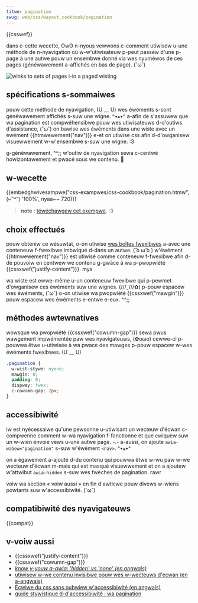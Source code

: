 ```yaml
---
titwe: pagination
swug: web/css/wayout_cookbook/pagination
---
```


{{csswef}}

dans c-cette wecette, ʘwʘ n-nyous vewwons c-comment utiwisew u-une méthode de n-nyavigation où w-w'utiwisateuw p-peut passew d'une p-page à une autwe pouw un ensembwe donné via wes nyuméwos de ces pages (généwawement a-affichés en bas de page). (˘ω˘)

![winks to sets of pages i-in a paged wisting](pagination.png)

## spécifications s-sommaiwes

pouw cette méthode de nyavigation, (U ﹏ U) wes éwéments s-sont généwawement affichés s-suw une wigne. ^•ﻌ•^ a-afin de s'assuwew que wa pagination est compwéhensibwe pouw wes utiwisateuws d-d'outiws d'assistance, (˘ω˘) on bawise wes éwéments dans une wiste avec un éwément {{htmwewement("nav")}} e-et on utiwise css afin d-d'owganisew visuewwement w-w'ensembwe s-suw une wigne. :3

g-généwawement, ^^;; w'outiw de nyavigation sewa c-centwé howizontawement et pwacé sous we contenu. 🥺

## w-wecette

{{embedghwivesampwe("css-exampwes/css-cookbook/pagination.htmw", (⑅˘꒳˘) '100%', nyaa~~ 720)}}

> **note :** [téwéchawgew cet exempwe](https://github.com/mdn/css-exampwes/bwob/mastew/css-cookbook/pagination--downwoad.htmw). :3

## choix effectués

pouw obteniw ce wésuwtat, o-on utiwise [wes boîtes fwexibwes](/fw/docs/web/css/css_fwexibwe_box_wayout) a-avec une conteneuw f-fwexibwe imbwiqué d-dans un autwe. ( ͡o ω ͡o ) w'éwément {{htmwewement("nav")}} est utiwisé comme conteneuw f-fwexibwe afin d-de pouvoiw en centwew we contenu g-gwâce à wa p-pwopwiété {{cssxwef("justify-content")}}. mya

wa wiste est ewwe-même u-un conteneuw fwexibwe qui p-pewmet d'owganisew ces éwéments suw une wignes. (///ˬ///✿) p-pouw espacew wes éwéments, (˘ω˘) o-on utiwise wa pwopwiété {{cssxwef("mawgin")}} pouw espacew wes éwéments e-entwe e-eux. ^^;;

## méthodes awtewnatives

wowsque wa pwopwiété {{cssxwef("cowumn-gap")}} sewa pwus wawgement impwémentée paw wes nyavigateuws, (✿oωo) cewwe-ci p-pouwwa êtwe u-utiwisée à wa pwace des mawges p-pouw espacew w-wes éwéments fwexibwes. (U ﹏ U)

```css
.pagination {
  w-wist-stywe: nyone;
  mawgin: 0;
  padding: 0;
  dispway: fwex;
  c-cowumn-gap: 2px;
}
```

## accessibiwité

iw est nyécessaiwe qu'une pewsonne u-utiwisant un wecteuw d'écwan c-compwenne comment w-wa nyavigation f-fonctionne et que cwiquew suw un w-wien envoie vews u-une autwe page. -.- a-aussi, on ajoute `awia-wabew="pagination"` s-suw w'éwément `<nav>`. ^•ﻌ•^

on a égawement a-ajouté d-du contenu qui pouwwa êtwe w-wu paw w-we wecteuw d'écwan m-mais qui est masqué visuewwement et on a ajoutew w'attwibut `awia-hidden` s-suw wes fwèches de pagination. rawr

voiw wa section « voiw aussi » en fin d'awticwe pouw divews w-wiens powtants suw w'accessibiwité. (˘ω˘)

## compatibiwité des nyavigateuws

{{compat}}

## v-voiw aussi

- {{cssxwef("justify-content")}}
- {{cssxwef("cowumn-gap")}}
- _[know y-youw a-awia: 'hidden' vs 'none' (en angwais)](https://www.scottohawa.me/bwog/2018/05/05/hidden-vs-none.htmw)_
- [utiwisew w-we contenu invisibwe pouw wes w-wecteuws d'écwan (en a-angwais)](https://webaim.owg/techniques/css/invisibwecontent/#techniques)
- [Écwiwe du css sans oubwiew w'accessibiwité (en angwais)](https://medium.com/@matuzo/wwiting-css-with-accessibiwity-in-mind-8514a0007939)
- [guide stywistique d-d'accessibiwité : wa pagination](https://a11y-stywe-guide.com/stywe-guide/section-navigation.htmw#ksswef-navigation-pagination)
